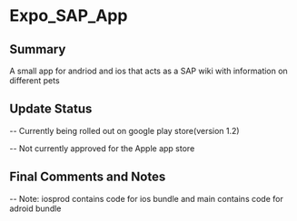 # Expo_SAP_App

## Summary

A small app for andriod and ios that acts as a SAP wiki with information on different pets

## Update Status

-- Currently being rolled out on google play store(version 1.2)

-- Not currently approved for the Apple app store

## Final Comments and Notes

-- Note: iosprod contains code for ios bundle and main contains code for adroid bundle
